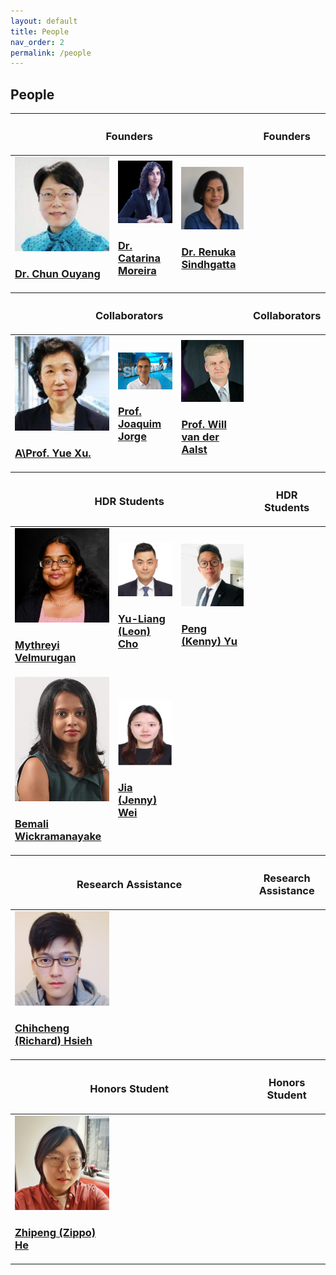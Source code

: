 ```yaml
---
layout: default
title: People
nav_order: 2
permalink: /people
---
```



## People

<table class="people">
  <thead>
    <tr>
        <th class="d-large" colspan="3"><h3>Founders</h3></th>
        <th class="d-small"><h3>Founders</h3></th>
    </tr>
  </thead>
  <tbody>
    <tr>
        <td>
            <a href="https://www.qut.edu.au/">
                <img src="./assets/member/photos/Chun.jpeg"> <br/>
                <h3>Dr. Chun Ouyang</h3>
                <span></span>
                <!-- If you need subtitile, using span tage to add it here -->
            </a>
        </td>
        <td>
            <a href="https://www.qut.edu.au/">
                <img src="./assets/member/photos/black_rz.png"> <br/>
                <h3>Dr. Catarina Moreira</h3>
                <span></span>
            </a>
        </td> 
        <td>
            <a href="https://www.qut.edu.au/">
                <img src="./assets/member/photos/Renuka.jpg"> <br/>
                <h3>Dr. Renuka Sindhgatta</h3>
            </a>
        </td>
    </tr>
  </tbody>
  <thead>
    <tr>
        <th class="d-large" colspan="3"><h3>Collaborators</h3></th>
        <th class="d-small"><h3>Collaborators</h3></th>
    </tr>
  </thead>
  <tbody>
    <tr>
        <td>
            <a href="https://www.qut.edu.au/">
                <img src="./assets/member/photos/Yue_Xu.jpeg"> <br/>
                <h3>A\Prof. Yue Xu.</h3>
            </a>
        </td> 
        <td>
            <a href="https://www.qut.edu.au/">
                <img src="./assets/member/photos/Joquim Jorge.jpeg"> <br/>
                <h3>Prof. Joaquim Jorge</h3>
            </a>
        </td>
        <td>
            <a href="https://www.qut.edu.au/">
                <img src="./assets/member/photos/Will.jpeg"> <br/>
                <h3>Prof. Will van der Aalst</h3>
            </a>
        </td>
    </tr>
  </tbody>
  <thead>
    <tr>
        <th class="d-large" colspan="3"><h3>HDR Students</h3></th>
        <th class="d-small"><h3>HDR Students</h3></th>
    </tr>
  </thead>
  <tbody>
    <tr>
        <td>
            <a href="https://www.qut.edu.au/">
                <img src="./assets/member/photos/Mythreyi.jpeg"> <br/>
                <h3>Mythreyi Velmurugan</h3>
            </a>
        </td>
        <td>
            <a href="https://www.qut.edu.au/">
                <img src="./assets/member/photos/Leon.jpeg"> <br/>
                <h3>Yu-Liang (Leon) Cho</h3>
            </a>
        </td>
        <td>
            <a href="https://www.qut.edu.au/">
                <img src="./assets/member/photos/kenny.jpeg"> <br/>
                <h3>Peng (Kenny) Yu</h3>
            </a>
        </td>
    </tr>
    <tr>
        <td>
            <a href="https://www.qut.edu.au/">
                <img src="./assets/member/photos/Bemali.png"> <br/>
                <h3>Bemali Wickramanayake</h3>
            </a>
        </td>
        <td>
            <a href="https://www.qut.edu.au/">
                <img src="./assets/member/photos/Jenny.jpg"> <br/>
                <h3>Jia (Jenny) Wei</h3>
            </a>
        </td>
    </tr>
  </tbody>
  <thead>
    <tr>
        <th class="d-large" colspan="3"><h3>Research Assistance</h3></th>
        <th class="d-small"><h3>Research Assistance</h3></th>
    </tr>
  </thead>
  <tbody>
    <tr>
        <td>
            <a href="https://www.qut.edu.au/">
                <img src="./assets/member/photos/richard_hsieh.jpeg"> <br/>
                <h3>Chihcheng (Richard) Hsieh</h3>
            </a>
        </td>
    </tr>
  </tbody>
   <thead>
    <tr>
        <th class="d-large" colspan="3"><h3>Honors Student</h3></th>
        <th class="d-small"><h3>Honors Student</h3></th>
    </tr>
  </thead>
  <tbody>
    <tr>
        <td>
            <a href="https://www.qut.edu.au/">
                <img src="./assets/member/photos/Zippo.jpeg"> <br/>
                <h3>Zhipeng (Zippo) He</h3>
            </a>
        </td>
    </tr>
  </tbody>
</table>
